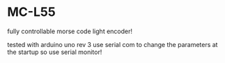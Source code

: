 # MC-L55
fully controllable morse code light encoder!

tested with arduino uno rev 3
use serial com to change the parameters at the startup so use serial monitor!
